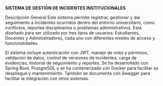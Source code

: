 **SISTEMA DE GESTIÓN DE INCIDENTES INSTITUCIONALES**

Descripción General
Este sistema permite registrar, gestionar y dar seguimiento a incidentes ocurridos dentro del entorno universitario, como conflictos, reportes disciplinarios o problemas administrativos. Está diseñado para ser utilizado por tres tipos de usuarios: Estudiantes, Docentes y Administradores, cada uno con diferentes niveles de acceso y funcionalidades.

El sistema incluye autenticación con JWT, manejo de roles y permisos, validación de datos, control de versiones de incidentes, carga de evidencias, historial de seguimiento y reportes. Se ha desarrollado con Spring Boot, PostgreSQL y se ha contenerizado con Docker para facilitar su despliegue y mantenimiento. También se documenta con Swagger para facilitar la integración con otros sistemas.
